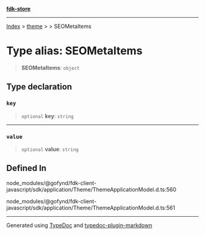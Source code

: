 [**fdk-store**](../../../README.md)
***

[Index](../../../API.md) > [theme](../../README.md) > [<internal>](../README.md) > SEOMetaItems

# Type alias: SEOMetaItems

> **SEOMetaItems**: `object`

## Type declaration

### `key`

> `optional` **key**: `string`

***

### `value`

> `optional` **value**: `string`

## Defined In

node\_modules/@gofynd/fdk-client-javascript/sdk/application/Theme/ThemeApplicationModel.d.ts:560

node\_modules/@gofynd/fdk-client-javascript/sdk/application/Theme/ThemeApplicationModel.d.ts:561

***
Generated using [TypeDoc](https://typedoc.org/) and [typedoc-plugin-markdown](https://www.npmjs.com/package/typedoc-plugin-markdown)
